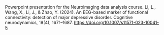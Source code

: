 Powerpoint presentation for the Neuroimaging data analysis course.
Li, L., Wang, X., Li, J., & Zhao, Y. (2024). An EEG-based marker of functional connectivity: detection of major depressive disorder. Cognitive neurodynamics, 18(4), 1671–1687. https://doi.org/10.1007/s11571-023-10041-5
